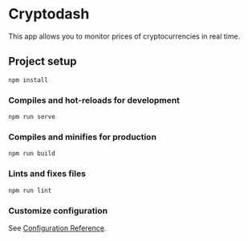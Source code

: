 # Cryptodash
This app allows you to monitor prices of cryptocurrencies in real time.

## Project setup
```
npm install
```

### Compiles and hot-reloads for development
```cryptodash
npm run serve
```

### Compiles and minifies for production
```
npm run build
```

### Lints and fixes files
```
npm run lint
```

### Customize configuration
See [Configuration Reference](https://cli.vuejs.org/config/).
